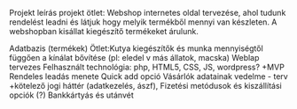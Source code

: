 Projekt leírás
projekt ötlet: 
Webshop internetes oldal tervezése, ahol tudunk rendelést leadni és látjuk hogy melyik termékből mennyi van készleten. A webshopban kisállat kiegészítő termékeket árulunk.


Adatbazis (termékek)
Ötlet:Kutya kiegészítők és munka mennyiségtől függően a kínálat bővítése (pl: eledel v más állatok, macska)
Weblap tervezes
Felhasznált technológia: php, HTML5, CSS, JS, wordpress?
+MVP 
Rendeles leadás menete
Quick add opció
Vásárlók adatainak vedelme - terv
+kötelező jogi háttér (adatkezelés, ászf),
Fizetési metódusok és kiszállítási opciók (?)
Bankkártyás és utánvét

